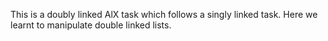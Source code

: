 This is a doubly linked AlX task which follows a singly linked task. Here we learnt to manipulate double linked lists.
